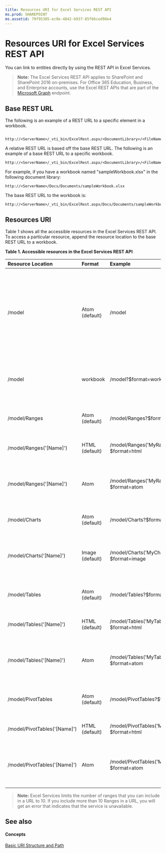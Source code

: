 ```yaml
---
title: Resources URI for Excel Services REST API
ms.prod: SHAREPOINT
ms.assetid: 79f95305-ec9e-4842-b937-85f66ced98e4
---
```



# Resources URI for Excel Services REST API

You can link to entities directly by using the REST API in Excel Services.
  
    
    


> **Note:**
> The Excel Services REST API applies to SharePoint and SharePoint 2016 on-premises. For Office 365 Education, Business, and Enterprise accounts, use the Excel REST APIs that are part of the  [Microsoft Graph](http://graph.microsoft.io/en-us/docs/api-reference/v1.0/resources/excel
) endpoint.
  
    
    


## Base REST URL

The following is an example of a REST URL to a specific element in a workbook.
  
    
    

```

http://<ServerName>/_vti_bin/ExcelRest.aspx/<DocumentLibrary>/<FileName>/<ResourceLocation>
```

A relative REST URL is based off the base REST URL. The following is an example of a base REST URL to a specific workbook.
  
    
    



```
http://<ServerName>/_vti_bin/ExcelRest.aspx/<DocumentLibrary>/<FileName>
```

For example, if you have a workbook named "sampleWorkbook.xlsx" in the following document library: 
  
    
    



```
http://<ServerName>/Docs/Documents/sampleWorkbook.xlsx
```

The base REST URL to the workbook is:
  
    
    



```
http://<ServerName>/_vti_bin/ExcelRest.aspx/Docs/Documents/sampleWorkbook.xlsx
```


## Resources URI

Table 1 shows all the accessible resources in the Excel Services REST API. To access a particular resource, append the resource location to the base REST URL to a workbook.
  
    
    

**Table 1. Accessible resources in the Excel Services REST API**


|****Resource Location****|****Format****|****Example****|****Notes****|
|:-----|:-----|:-----|:-----|
|/model  <br/> |Atom (default)  <br/> |/model  <br/> |Returns an Atom feed with the resources supported by the Excel Services REST API. The supported resources are ranges, charts, tables, and PivotTables.  <br/> |
|/model  <br/> |workbook  <br/> |/model?$format=workbook  <br/> |This is the workbook. Supported workbook formats are xlsx, xlsb, and xlsm.  <br/> |
|/model/Ranges  <br/> |Atom (default)  <br/> |/model/Ranges?$format=atom  <br/> |An Atom feed that listis all the named ranges in the workbook.  <br/> |
|/model/Ranges('[Name]')  <br/> |HTML (default)  <br/> |/model/Ranges('MyRange')?$format=html  <br/> |An HTML fragment for the requested range.  <br/> |
|/model/Ranges('[Name]')  <br/> |Atom  <br/> |/model/Ranges('MyRange')?$format=atom  <br/> |An Atom entry that contains an XML representation of the data within the range.  <br/> |
|/model/Charts  <br/> |Atom (default)  <br/> |/model/Charts?$format=atom  <br/> |An Atom feed that lists all the charts in the workbook.  <br/> |
|/model/Charts('[Name]')  <br/> |Image (default)  <br/> |/model/Charts('MyChart')?$format=image  <br/> |An image of the chart. The image is in Portable Network Graphics (PNG) format.  <br/> |
|/model/Tables  <br/> |Atom (default)  <br/> |/model/Tables?$format=atom  <br/> |An Atom feed that lists all the available tables in the workbook.  <br/> |
|/model/Tables('[Name]')  <br/> |HTML (default)  <br/> |/model/Tables('MyTable')?$format=html  <br/> |An HTML fragment for the requested table.  <br/> |
|/model/Tables('[Name]')  <br/> |Atom  <br/> |/model/Tables('MyTable')?$format=atom  <br/> |An Atom entry that contains an XML representation of the data within the table.  <br/> |
|/model/PivotTables  <br/> |Atom (default)  <br/> |/model/PivotTables?$format=atom  <br/> |An Atom feed that lists all the available PivotTables in the workbook  <br/> |
|/model/PivotTables('[Name]')  <br/> |HTML (default)  <br/> |/model/PivotTables('MyPivotTable)?$format=html  <br/> |An HTML fragment for the requested PivotTable.  <br/> |
|/model/PivotTables('[Name]')  <br/> |Atom  <br/> |/model/PivotTables('MyPivotTable')?$format=atom  <br/> |An Atom entry that contains an XML representation of the data within the PivotTables.  <br/> |
   

> **Note:**
> Excel Services limits the number of ranges that you can include in a URL to 10. If you include more than 10 Ranges in a URL, you will get an error that indicates that the service is unavailable. 
  
    
    


## See also


#### Concepts


  
    
    
 [Basic URI Structure and Path](basic-uri-structure-and-path)
